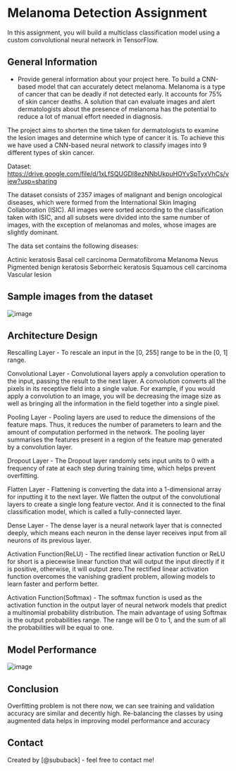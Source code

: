 # Melanoma Detection Assignment
In this assignment, you will build a multiclass classification model using a custom convolutional neural network in TensorFlow. 

<!-- You can include any other section that is pertinent to your problem -->

## General Information
- Provide general information about your project here.
To build a CNN-based model that can accurately detect melanoma. Melanoma is a type of cancer that can be deadly if not detected early. It accounts for 75% of skin cancer deaths. A solution that can evaluate images and alert dermatologists about the presence of melanoma has the potential to reduce a lot of manual effort needed in diagnosis.

The project aims to shorten the time taken for dermatologists to examine the lesion images and determine which type of cancer it is. To achieve this we have used a CNN-based neural network to classify images into 9 different types of skin cancer.

Dataset: https://drive.google.com/file/d/1xLfSQUGDl8ezNNbUkpuHOYvSpTyxVhCs/view?usp=sharing

The dataset consists of 2357 images of malignant and benign oncological diseases, which were formed from the International Skin Imaging Collaboration (ISIC). All images were sorted according to the classification taken with ISIC, and all subsets were divided into the same number of images, with the exception of melanomas and moles, whose images are slightly dominant.

The data set contains the following diseases:

Actinic keratosis
Basal cell carcinoma
Dermatofibroma
Melanoma
Nevus
Pigmented benign keratosis
Seborrheic keratosis
Squamous cell carcinoma
Vascular lesion

<!-- You don't have to answer all the questions - just the ones relevant to your project. -->

## Sample images from the dataset
![image](https://github.com/sububack/MelDetect/assets/8054538/fd29958e-e38c-4c13-a6f2-553872f16e60)


<!-- You don't have to answer all the questions - just the ones relevant to your project. -->

## Architecture Design
Rescalling Layer - To rescale an input in the [0, 255] range to be in the [0, 1] range.

Convolutional Layer - Convolutional layers apply a convolution operation to the input, passing the result to the next layer. A convolution converts all the pixels in its receptive field into a single value. For example, if you would apply a convolution to an image, you will be decreasing the image size as well as bringing all the information in the field together into a single pixel.

Pooling Layer - Pooling layers are used to reduce the dimensions of the feature maps. Thus, it reduces the number of parameters to learn and the amount of computation performed in the network. The pooling layer summarises the features present in a region of the feature map generated by a convolution layer.

Dropout Layer - The Dropout layer randomly sets input units to 0 with a frequency of rate at each step during training time, which helps prevent overfitting.

Flatten Layer - Flattening is converting the data into a 1-dimensional array for inputting it to the next layer. We flatten the output of the convolutional layers to create a single long feature vector. And it is connected to the final classification model, which is called a fully-connected layer.

Dense Layer - The dense layer is a neural network layer that is connected deeply, which means each neuron in the dense layer receives input from all neurons of its previous layer.

Activation Function(ReLU) - The rectified linear activation function or ReLU for short is a piecewise linear function that will output the input directly if it is positive, otherwise, it will output zero.The rectified linear activation function overcomes the vanishing gradient problem, allowing models to learn faster and perform better.

Activation Function(Softmax) - The softmax function is used as the activation function in the output layer of neural network models that predict a multinomial probability distribution. The main advantage of using Softmax is the output probabilities range. The range will be 0 to 1, and the sum of all the probabilities will be equal to one.

<!-- You don't have to answer all the questions - just the ones relevant to your project. -->


## Model Performance
![image](https://github.com/sububack/MelDetect/assets/8054538/f34282ba-6324-4033-b8c1-0cd878088da8)


<!-- As the libraries versions keep on changing, it is recommended to mention the version of library used in this project -->

## Conclusion
Overfitting problem is not there now, we can see training and validation accuracy are similar and decently high. 
Re-balancing the classes by using augmented data helps in improving model performance and accuracy


## Contact
Created by [@sububack] - feel free to contact me!


<!-- Optional -->


